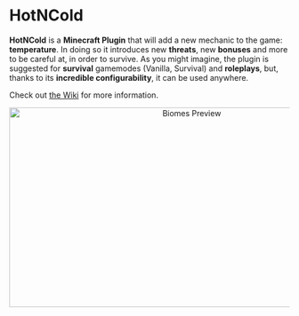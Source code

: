 # HotNCold
**HotNCold** is a **Minecraft Plugin** that will add a new mechanic to the game: **temperature**. In doing so it introduces new **threats**, new **bonuses** and more to be careful at, in order to survive. As you might imagine, the plugin is suggested for **survival** gamemodes (Vanilla, Survival) and **roleplays**, but, thanks to its **incredible configurability**, it can be used anywhere.

Check out [the Wiki](https://github.com/Fulminazzo/HotNCold/wiki) for more information.

<p align="center">
<img src="https://github.com/Fulminazzo/HotNCold/blob/main/images/gif/biomes.gif" width=640 height=360 alt="Biomes Preview"/>
</p>

